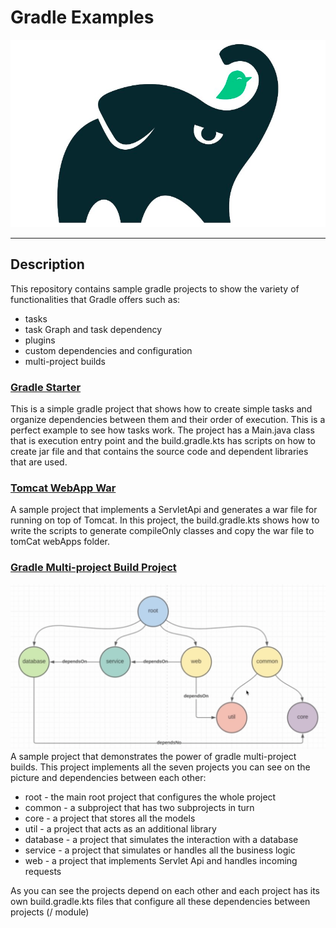 # Gradle Examples

![img.png](img/img.png)

---
## Description
This repository contains sample gradle projects
to show the variety of functionalities that Gradle offers
such as:
- tasks
- task Graph and task dependency
- plugins
- custom dependencies and configuration
- multi-project builds

### [Gradle Starter](https://github.com/baggio1103/gradle-project-samples/tree/main/gradle-starter)
This is a simple gradle project that shows how to create
simple tasks and organize dependencies between them and 
their order of execution. This is a perfect example to
see how tasks work.
The project has a Main.java class that is execution entry point and
the build.gradle.kts has scripts on how to create jar file and 
that contains the source code and dependent libraries that are used.


### [Tomcat WebApp War](https://github.com/baggio1103/gradle-project-samples/tree/main/tomcat-webapp-war)
A sample project that implements a ServletApi and generates a war file for running
on top of Tomcat. In this project, the build.gradle.kts shows how to write the
scripts to generate compileOnly classes and copy the war file to tomCat webApps folder.

### [Gradle Multi-project Build Project](https://github.com/baggio1103/gradle-project-samples/tree/main/gradle-multiproject)

![](./img/multi-project.png)
A sample project that demonstrates the power of gradle multi-project builds. This 
project implements all the seven projects you can see on the picture 
and dependencies between each other:

- root - the main root project that configures the whole project
- common - a subproject that has two subprojects in turn
- core - a project that stores all the models
- util - a project that acts as an additional library
- database - a project that simulates the interaction with a database
- service - a project that simulates or handles all the business logic
- web - a project that implements Servlet Api and handles incoming requests

As you can see the projects depend on each other and each project
has its own build.gradle.kts files that configure all these
dependencies between projects (/ module)
